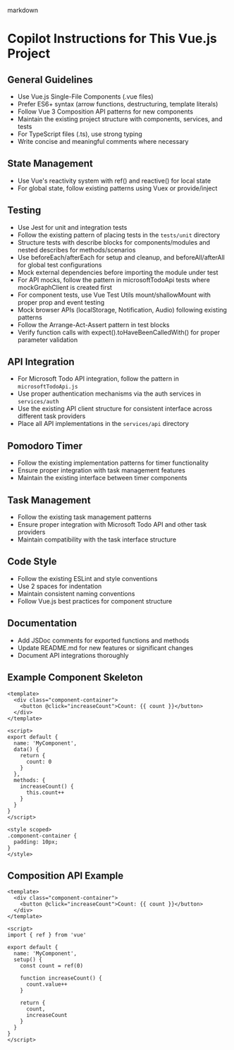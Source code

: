 markdown
# Copilot Instructions for This Vue.js Project

## General Guidelines
- Use Vue.js Single-File Components (.vue files)
- Prefer ES6+ syntax (arrow functions, destructuring, template literals)
- Follow Vue 3 Composition API patterns for new components
- Maintain the existing project structure with components, services, and tests
- For TypeScript files (.ts), use strong typing
- Write concise and meaningful comments where necessary

## State Management
- Use Vue's reactivity system with ref() and reactive() for local state
- For global state, follow existing patterns using Vuex or provide/inject

## Testing
- Use Jest for unit and integration tests
- Follow the existing pattern of placing tests in the `tests/unit` directory
- Structure tests with describe blocks for components/modules and nested describes for methods/scenarios
- Use beforeEach/afterEach for setup and cleanup, and beforeAll/afterAll for global test configurations
- Mock external dependencies before importing the module under test
- For API mocks, follow the pattern in microsoftTodoApi tests where mockGraphClient is created first
- For component tests, use Vue Test Utils mount/shallowMount with proper prop and event testing
- Mock browser APIs (localStorage, Notification, Audio) following existing patterns
- Follow the Arrange-Act-Assert pattern in test blocks
- Verify function calls with expect().toHaveBeenCalledWith() for proper parameter validation

## API Integration
- For Microsoft Todo API integration, follow the pattern in `microsoftTodoApi.js`
- Use proper authentication mechanisms via the auth services in `services/auth`
- Use the existing API client structure for consistent interface across different task providers
- Place all API implementations in the `services/api` directory

## Pomodoro Timer
- Follow the existing implementation patterns for timer functionality
- Ensure proper integration with task management features
- Maintain the existing interface between timer components

## Task Management
- Follow the existing task management patterns
- Ensure proper integration with Microsoft Todo API and other task providers
- Maintain compatibility with the task interface structure

## Code Style
- Follow the existing ESLint and style conventions
- Use 2 spaces for indentation
- Maintain consistent naming conventions
- Follow Vue.js best practices for component structure

## Documentation
- Add JSDoc comments for exported functions and methods
- Update README.md for new features or significant changes
- Document API integrations thoroughly

## Example Component Skeleton

```vue
<template>
  <div class="component-container">
    <button @click="increaseCount">Count: {{ count }}</button>
  </div>
</template>

<script>
export default {
  name: 'MyComponent',
  data() {
    return {
      count: 0
    }
  },
  methods: {
    increaseCount() {
      this.count++
    }
  }
}
</script>

<style scoped>
.component-container {
  padding: 10px;
}
</style>
```

## Composition API Example

```vue
<template>
  <div class="component-container">
    <button @click="increaseCount">Count: {{ count }}</button>
  </div>
</template>

<script>
import { ref } from 'vue'

export default {
  name: 'MyComponent',
  setup() {
    const count = ref(0)
    
    function increaseCount() {
      count.value++
    }
    
    return {
      count,
      increaseCount
    }
  }
}
</script>
```